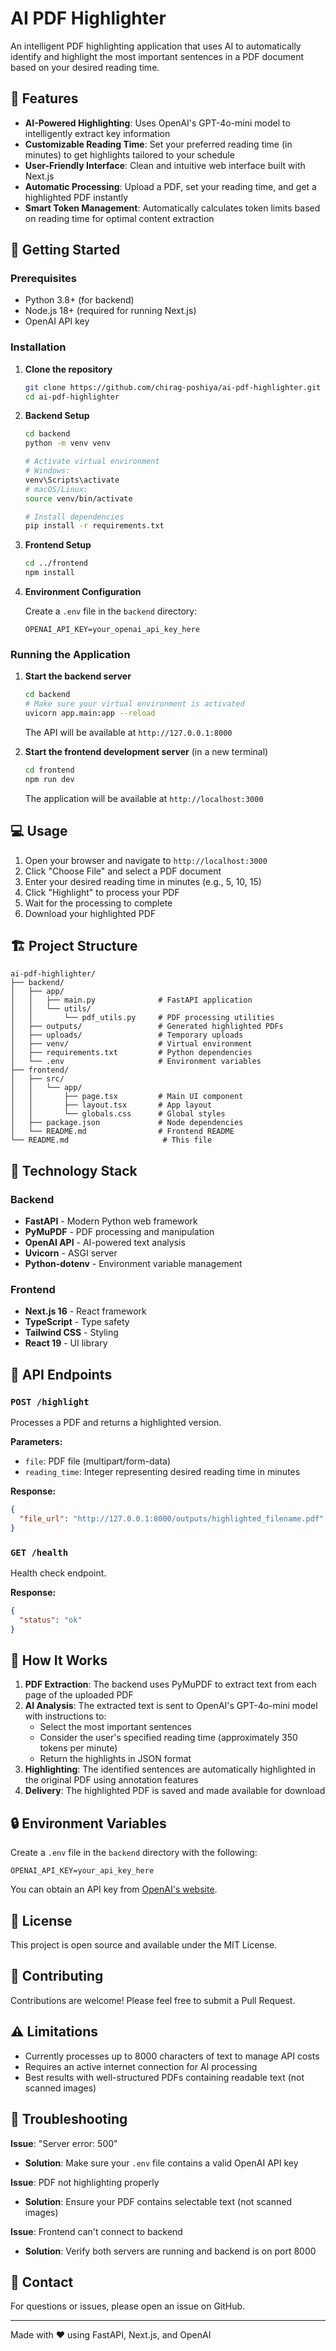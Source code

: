 # AI PDF Highlighter

An intelligent PDF highlighting application that uses AI to automatically identify and highlight the most important sentences in a PDF document based on your desired reading time.

## 🌟 Features

- **AI-Powered Highlighting**: Uses OpenAI's GPT-4o-mini model to intelligently extract key information
- **Customizable Reading Time**: Set your preferred reading time (in minutes) to get highlights tailored to your schedule
- **User-Friendly Interface**: Clean and intuitive web interface built with Next.js
- **Automatic Processing**: Upload a PDF, set your reading time, and get a highlighted PDF instantly
- **Smart Token Management**: Automatically calculates token limits based on reading time for optimal content extraction

## 🚀 Getting Started

### Prerequisites

- Python 3.8+ (for backend)
- Node.js 18+ (required for running Next.js)
- OpenAI API key

### Installation

1. **Clone the repository**
   ```bash
   git clone https://github.com/chirag-poshiya/ai-pdf-highlighter.git
   cd ai-pdf-highlighter
   ```

2. **Backend Setup**
   ```bash
   cd backend
   python -m venv venv
   
   # Activate virtual environment
   # Windows:
   venv\Scripts\activate
   # macOS/Linux:
   source venv/bin/activate
   
   # Install dependencies
   pip install -r requirements.txt
   ```

3. **Frontend Setup**
   ```bash
   cd ../frontend
   npm install
   ```

4. **Environment Configuration**
   
   Create a `.env` file in the `backend` directory:
   ```env
   OPENAI_API_KEY=your_openai_api_key_here
   ```

### Running the Application

1. **Start the backend server**
   ```bash
   cd backend
   # Make sure your virtual environment is activated
   uvicorn app.main:app --reload
   ```
   The API will be available at `http://127.0.0.1:8000`

2. **Start the frontend development server** (in a new terminal)
   ```bash
   cd frontend
   npm run dev
   ```
   The application will be available at `http://localhost:3000`

## 💻 Usage

1. Open your browser and navigate to `http://localhost:3000`
2. Click "Choose File" and select a PDF document
3. Enter your desired reading time in minutes (e.g., 5, 10, 15)
4. Click "Highlight" to process your PDF
5. Wait for the processing to complete
6. Download your highlighted PDF

## 🏗️ Project Structure

```
ai-pdf-highlighter/
├── backend/
│   ├── app/
│   │   ├── main.py              # FastAPI application
│   │   └── utils/
│   │       └── pdf_utils.py     # PDF processing utilities
│   ├── outputs/                 # Generated highlighted PDFs
│   ├── uploads/                 # Temporary uploads
│   ├── venv/                    # Virtual environment
│   ├── requirements.txt         # Python dependencies
│   └── .env                     # Environment variables
├── frontend/
│   ├── src/
│   │   └── app/
│   │       ├── page.tsx         # Main UI component
│   │       ├── layout.tsx       # App layout
│   │       └── globals.css      # Global styles
│   ├── package.json             # Node dependencies
│   └── README.md                # Frontend README
└── README.md                     # This file
```

## 🔧 Technology Stack

### Backend
- **FastAPI** - Modern Python web framework
- **PyMuPDF** - PDF processing and manipulation
- **OpenAI API** - AI-powered text analysis
- **Uvicorn** - ASGI server
- **Python-dotenv** - Environment variable management

### Frontend
- **Next.js 16** - React framework
- **TypeScript** - Type safety
- **Tailwind CSS** - Styling
- **React 19** - UI library

## 📝 API Endpoints

### `POST /highlight`
Processes a PDF and returns a highlighted version.

**Parameters:**
- `file`: PDF file (multipart/form-data)
- `reading_time`: Integer representing desired reading time in minutes

**Response:**
```json
{
  "file_url": "http://127.0.0.1:8000/outputs/highlighted_filename.pdf"
}
```

### `GET /health`
Health check endpoint.

**Response:**
```json
{
  "status": "ok"
}
```

## 🧪 How It Works

1. **PDF Extraction**: The backend uses PyMuPDF to extract text from each page of the uploaded PDF
2. **AI Analysis**: The extracted text is sent to OpenAI's GPT-4o-mini model with instructions to:
   - Select the most important sentences
   - Consider the user's specified reading time (approximately 350 tokens per minute)
   - Return the highlights in JSON format
3. **Highlighting**: The identified sentences are automatically highlighted in the original PDF using annotation features
4. **Delivery**: The highlighted PDF is saved and made available for download

## 🔒 Environment Variables

Create a `.env` file in the `backend` directory with the following:

```env
OPENAI_API_KEY=your_api_key_here
```

You can obtain an API key from [OpenAI's website](https://platform.openai.com/api-keys).

## 📄 License

This project is open source and available under the MIT License.

## 🤝 Contributing

Contributions are welcome! Please feel free to submit a Pull Request.

## ⚠️ Limitations

- Currently processes up to 8000 characters of text to manage API costs
- Requires an active internet connection for AI processing
- Best results with well-structured PDFs containing readable text (not scanned images)

## 🐛 Troubleshooting

**Issue**: "Server error: 500"
- **Solution**: Make sure your `.env` file contains a valid OpenAI API key

**Issue**: PDF not highlighting properly
- **Solution**: Ensure your PDF contains selectable text (not scanned images)

**Issue**: Frontend can't connect to backend
- **Solution**: Verify both servers are running and backend is on port 8000

## 📧 Contact

For questions or issues, please open an issue on GitHub.

---

Made with ❤️ using FastAPI, Next.js, and OpenAI
